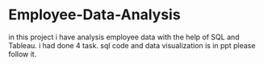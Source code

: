 # Employee-Data-Analysis
in this project i have analysis employee data with the help of SQL and Tableau.
i had done 4 task.
sql code and data visualization is in ppt please follow it.
